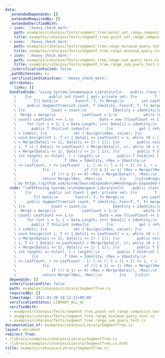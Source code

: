 ```yaml
---
data:
  _extendedDependsOn: []
  _extendedRequiredBy: []
  _extendedVerifiedWith:
  - icon: ':heavy_check_mark:'
    path: examples/csharpsx/Tests/segment_tree.point_set_range_composite.test.cs
    title: examples/csharpsx/Tests/segment_tree.point_set_range_composite.test.cs
  - icon: ':heavy_check_mark:'
    path: examples/csharpsx/Tests/segment_tree.range_minimum_query.test.cs
    title: examples/csharpsx/Tests/segment_tree.range_minimum_query.test.cs
  - icon: ':heavy_check_mark:'
    path: examples/csharpsx/Tests/segment_tree.range_sum_query.test.cs
    title: examples/csharpsx/Tests/segment_tree.range_sum_query.test.cs
  _isVerificationFailed: false
  _pathExtension: cs
  _verificationStatusIcon: ':heavy_check_mark:'
  attributes:
    links: []
  bundledCode: "using System;\nnamespace Library\n{\n    public class SegmentTree<T>\n\
    \    {\n        public int Count { get; private set; }\n        T Identity;\n\
    \        T[] Data;\n        Func<T, T, T> Merge;\n        int LeafCount;\n   \
    \     public SegmentTree(int count, T identity, Func<T, T, T> merge)\n       \
    \ {\n            Count = count;\n            Identity = identity;\n          \
    \  Merge = merge;\n            LeafCount = 1;\n            while (LeafCount <\
    \ count) LeafCount <<= 1;\n            Data = new T[LeafCount << 1];\n       \
    \     for (int i = 1; i < Data.Length; i++) Data[i] = identity;\n        }\n \
    \       public T this[int index]\n        {\n            get { return Data[LeafCount\
    \ + index]; }\n            set { Assign(index, value); }\n        }\n        public\
    \ void Assign(int i, T x) { Data[i += LeafCount] = x; while (0 < (i >>= 1)) Data[i]\
    \ = Merge(Data[i << 1], Data[(i << 1) | 1]); }\n        public void Operate(int\
    \ i, T x) { Data[i += LeafCount] = Merge(Data[i], x); while (0 < (i >>= 1)) Data[i]\
    \ = Merge(Data[i << 1], Data[(i << 1) | 1]); }\n        public T Slice(int l,\
    \ int length) => Fold(l, l + length);\n        public T Fold(int l, int r)\n \
    \       {\n            T lRes = Identity, rRes = Identity;\n            for (l\
    \ += LeafCount, r += LeafCount - 1; l <= r; l = (l + 1) >> 1, r = (r - 1) >> 1)\n\
    \            {\n                if ((l & 1) == 1) lRes = Merge(lRes, Data[l]);\n\
    \                if ((r & 1) == 0) rRes = Merge(Data[r], rRes);\n            }\n\
    \            return Merge(lRes, rRes);\n        }\n    }\n}\n#region Expanded\
    \ by https://github.com/kzrnm/SourceExpander\n#endregion Expanded by https://github.com/kzrnm/SourceExpander\n"
  code: "\uFEFFusing System;\n\nnamespace Library\n{\n    public class SegmentTree<T>\n\
    \    {\n        public int Count { get; private set; }\n        T Identity;\n\
    \        T[] Data;\n        Func<T, T, T> Merge;\n        int LeafCount;\n   \
    \     public SegmentTree(int count, T identity, Func<T, T, T> merge)\n       \
    \ {\n            Count = count;\n            Identity = identity;\n          \
    \  Merge = merge;\n            LeafCount = 1;\n            while (LeafCount <\
    \ count) LeafCount <<= 1;\n            Data = new T[LeafCount << 1];\n       \
    \     for (int i = 1; i < Data.Length; i++) Data[i] = identity;\n        }\n \
    \       public T this[int index]\n        {\n            get { return Data[LeafCount\
    \ + index]; }\n            set { Assign(index, value); }\n        }\n        public\
    \ void Assign(int i, T x) { Data[i += LeafCount] = x; while (0 < (i >>= 1)) Data[i]\
    \ = Merge(Data[i << 1], Data[(i << 1) | 1]); }\n        public void Operate(int\
    \ i, T x) { Data[i += LeafCount] = Merge(Data[i], x); while (0 < (i >>= 1)) Data[i]\
    \ = Merge(Data[i << 1], Data[(i << 1) | 1]); }\n        public T Slice(int l,\
    \ int length) => Fold(l, l + length);\n        public T Fold(int l, int r)\n \
    \       {\n            T lRes = Identity, rRes = Identity;\n            for (l\
    \ += LeafCount, r += LeafCount - 1; l <= r; l = (l + 1) >> 1, r = (r - 1) >> 1)\n\
    \            {\n                if ((l & 1) == 1) lRes = Merge(lRes, Data[l]);\n\
    \                if ((r & 1) == 0) rRes = Merge(Data[r], rRes);\n            }\n\
    \            return Merge(lRes, rRes);\n        }\n    }\n}\n"
  dependsOn: []
  isVerificationFile: false
  path: examples/csharpsx/Library/SegmentTree.cs
  requiredBy: []
  timestamp: '2022-03-30 18:12:21+00:00'
  verificationStatus: LIBRARY_ALL_AC
  verifiedWith:
  - examples/csharpsx/Tests/segment_tree.point_set_range_composite.test.cs
  - examples/csharpsx/Tests/segment_tree.range_minimum_query.test.cs
  - examples/csharpsx/Tests/segment_tree.range_sum_query.test.cs
documentation_of: examples/csharpsx/Library/SegmentTree.cs
layout: document
redirect_from:
- /library/examples/csharpsx/Library/SegmentTree.cs
- /library/examples/csharpsx/Library/SegmentTree.cs.html
title: examples/csharpsx/Library/SegmentTree.cs
---
```


